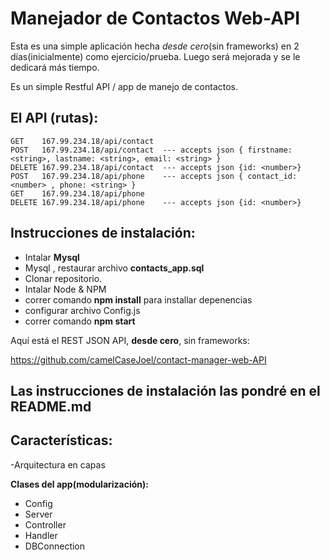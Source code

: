Manejador de Contactos Web-API
==============================

Esta es una simple aplicación hecha *desde cero*(sin frameworks) en 2 días(inicialmente) como ejercicio/prueba. Luego será mejorada y se le dedicará más tiempo.

Es un simple Restful API / app de manejo de contactos.


El API (rutas):
--------------

```
GET    167.99.234.18/api/contact
POST   167.99.234.18/api/contact  --- accepts json { firstname: <string>, lastname: <string>, email: <string> }
DELETE 167.99.234.18/api/contact  --- accepts json {id: <number>}
POST   167.99.234.18/api/phone    --- accepts json { contact_id: <number> , phone: <string> }
GET    167.99.234.18/api/phone
DELETE 167.99.234.18/api/phone    --- accepts json {id: <number>}
```

Instrucciones de instalación:
-----------------------------
- Intalar **Mysql**
- Mysql , restaurar archivo **contacts_app.sql**
- Clonar repositorio.
- Intalar Node & NPM
- correr comando **npm install** para installar depenencias
- configurar archivo Config.js
- correr comando **npm start**


Aquí está el REST JSON API, **desde cero**, sin frameworks:


https://github.com/camelCaseJoel/contact-manager-web-API


Las instrucciones de instalación las pondré en el README.md
-----------------------------------------------------------

Características:
----------------
-Arquitectura en capas

**Clases del app(modularización):**
- Config
- Server
- Controller
- Handler
- DBConnection


